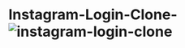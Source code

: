 # Instagram-Login-Clone-![instagram-login-clone](https://user-images.githubusercontent.com/111085998/205387161-8ef291de-20c2-42ee-821a-1f2bba46443a.png)
